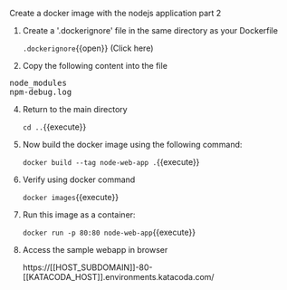 Create a docker image with the nodejs application part 2

1. Create a '.dockerignore' file in the same directory as your Dockerfile
    
    `.dockerignore`{{open}} (Click here)
2. Copy the following content into the file
<pre class="file" data-target="clipboard">
node_modules
npm-debug.log
</pre>

4. Return to the main directory
    
    `cd ..`{{execute}}
    
3. Now build the docker image using the following command:

    `docker build --tag node-web-app .`{{execute}}

4. Verify using docker command
    
    `docker images`{{execute}}

5. Run this image as a container:

    `docker run -p 80:80 node-web-app`{{execute}}
    
6. Access the sample webapp in browser

    https://[[HOST_SUBDOMAIN]]-80-[[KATACODA_HOST]].environments.katacoda.com/
